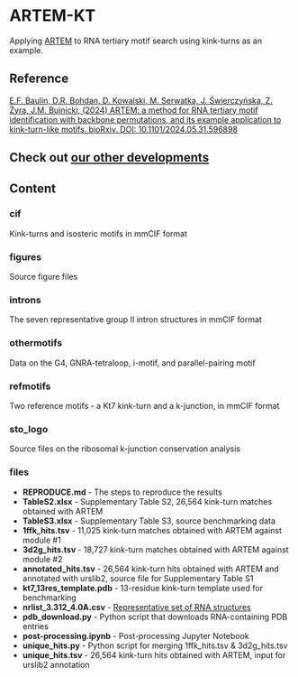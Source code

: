 # ARTEM-KT

Applying [ARTEM](https://github.com/david-bogdan-r/ARTEM) to RNA tertiary motif search using kink-turns as an example.

## Reference

[E.F. Baulin, D.R. Bohdan, D. Kowalski, M. Serwatka, J. Świerczyńska, Z. Żyra, J.M. Bujnicki, (2024) ARTEM: a method for RNA tertiary motif identification with backbone permutations, and its example application to kink-turn-like motifs. bioRxiv. DOI: 10.1101/2024.05.31.596898](https://doi.org/10.1101/2024.05.31.596898)

## Check out [our other developments](https://github.com/febos/wiki)

## Content 

### cif

Kink-turns and isosteric motifs in mmCIF format

### figures

Source figure files

### introns

The seven representative group II intron structures in mmCIF format

### othermotifs

Data on the G4, GNRA-tetraloop, i-motif, and parallel-pairing motif

### refmotifs

Two reference motifs - a Kt7 kink-turn and a k-junction, in mmCIF format

### sto_logo

Source files on the ribosomal k-junction conservation analysis

### files

- **REPRODUCE.md** - The steps to reproduce the results
- **TableS2.xlsx** - Supplementary Table S2, 26,564 kink-turn matches obtained with ARTEM 
- **TableS3.xlsx** - Supplementary Table S3, source benchmarking data
- **1ffk_hits.tsv** - 11,025 kink-turn matches obtained with ARTEM against module #1
- **3d2g_hits.tsv** - 18,727 kink-turn matches obtained with ARTEM against module #2
- **annotated_hits.tsv** - 26,564 kink-turn hits obtained with ARTEM and annotated with urslib2, source file for Supplementary Table S1
- **kt7_13res_template.pdb** - 13-residue kink-turn template used for benchmarking
- **nrlist_3.312_4.0A.csv** - [Representative set of RNA structures](http://rna.bgsu.edu/rna3dhub/nrlist/release/3.312)
- **pdb_download.py** - Python script that downloads RNA-containing PDB entries
- **post-processing.ipynb** - Post-processing Jupyter Notebook
- **unique_hits.py** - Python script for merging 1ffk_hits.tsv & 3d2g_hits.tsv
- **unique_hits.tsv** - 26,564 kink-turn hits obtained with ARTEM, input for urslib2 annotation




